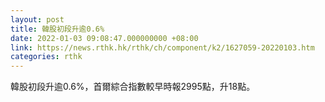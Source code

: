 ```yaml
---
layout: post
title: 韓股初段升逾0.6%
date: 2022-01-03 09:08:47.000000000 +08:00
link: https://news.rthk.hk/rthk/ch/component/k2/1627059-20220103.htm
categories: rthk
---
```


韓股初段升逾0.6%，首爾綜合指數較早時報2995點，升18點。
